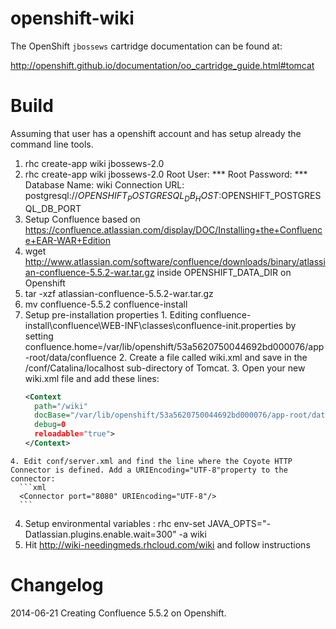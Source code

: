 openshift-wiki
=====================
The OpenShift `jbossews` cartridge documentation can be found at:

http://openshift.github.io/documentation/oo_cartridge_guide.html#tomcat

Build
============================
Assuming that user has a openshift account and has setup already the command line tools.

1. rhc create-app wiki jbossews-2.0
2. rhc create-app wiki jbossews-2.0
   Root User: ***
   Root Password: ***
   Database Name: wiki
Connection URL:
postgresql://$OPENSHIFT_POSTGRESQL_DB_HOST:$OPENSHIFT_POSTGRESQL_DB_PORT
3. Setup Confluence based on https://confluence.atlassian.com/display/DOC/Installing+the+Confluence+EAR-WAR+Edition
  1. wget http://www.atlassian.com/software/confluence/downloads/binary/atlassian-confluence-5.5.2-war.tar.gz inside OPENSHIFT_DATA_DIR on Openshift
  2. tar -xzf atlassian-confluence-5.5.2-war.tar.gz
  3. mv confluence-5.5.2 confluence-install
  4. Setup pre-installation properties
    1. Editing confluence-install\confluence\WEB-INF\classes\confluence-init.properties by setting confluence.home=/var/lib/openshift/53a5620750044692bd000076/app-root/data/confluence
    2. Create a file called wiki.xml and save in the <tomcat-directory>/conf/Catalina/localhost sub-directory of Tomcat.
    3. Open your new wiki.xml file and add these lines:
      ```xml
      <Context
        path="/wiki"
        docBase="/var/lib/openshift/53a5620750044692bd000076/app-root/data/confluence-install/confluence"
        debug=0
        reloadable="true">
      </Context>
      ```
    4. Edit conf/server.xml and find the line where the Coyote HTTP Connector is defined. Add a URIEncoding="UTF-8"property to the connector:
      ```xml
      <Connector port="8080" URIEncoding="UTF-8"/>
      ```
4. Setup environmental variables :
rhc env-set JAVA_OPTS="-Datlassian.plugins.enable.wait=300" -a wiki
5. Hit http://wiki-needingmeds.rhcloud.com/wiki and follow instructions

Changelog
============================
2014-06-21 Creating Confluence 5.5.2 on Openshift.